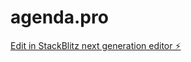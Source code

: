 # agenda.pro

[Edit in StackBlitz next generation editor ⚡️](https://stackblitz.com/~/github.com/novoeveraldo2/agenda.pro)